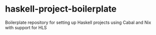 # haskell-project-boilerplate
Boilerplate repository for setting up Haskell projects using Cabal and Nix with support for HLS
